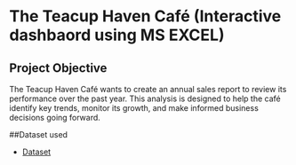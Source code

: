 # The Teacup Haven Café (Interactive dashbaord using MS EXCEL)
## Project Objective
The Teacup Haven Café wants to create an annual sales report to review its performance over the past year. This analysis is designed to help the café identify key trends, monitor its growth, and make informed business decisions going forward.

##Dataset used
-	<a href=”https://github.com/Rachy143/CAFE-SALES-DATA-ANALYSIS-USING-EXCEL/blob/main/CAFE%20SALES.xlsx”>Dataset</a>
